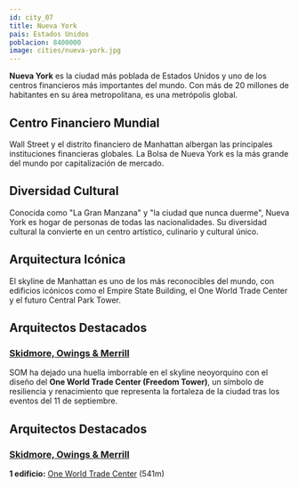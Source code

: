 ```yaml
---
id: city_07
title: Nueva York
pais: Estados Unidos
poblacion: 8400000
image: cities/nueva-york.jpg
---
```


**Nueva York** es la ciudad más poblada de Estados Unidos y uno de los centros financieros más importantes del mundo. Con más de 20 millones de habitantes en su área metropolitana, es una metrópolis global.

## Centro Financiero Mundial

Wall Street y el distrito financiero de Manhattan albergan las principales instituciones financieras globales. La Bolsa de Nueva York es la más grande del mundo por capitalización de mercado.

## Diversidad Cultural

Conocida como "La Gran Manzana" y "la ciudad que nunca duerme", Nueva York es hogar de personas de todas las nacionalidades. Su diversidad cultural la convierte en un centro artístico, culinario y cultural único.

## Arquitectura Icónica

El skyline de Manhattan es uno de los más reconocibles del mundo, con edificios icónicos como el Empire State Building, el One World Trade Center y el futuro Central Park Tower.

## Arquitectos Destacados

### [Skidmore, Owings & Merrill](/architects-md/arq_01)

SOM ha dejado una huella imborrable en el skyline neoyorquino con el diseño del **One World Trade Center (Freedom Tower)**, un símbolo de resiliencia y renacimiento que representa la fortaleza de la ciudad tras los eventos del 11 de septiembre.

## Arquitectos Destacados

### [Skidmore, Owings & Merrill](/architects-md/arq_01)
**1 edificio:** [One World Trade Center](/buildings-md/one-world-trade-center) (541m)
